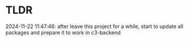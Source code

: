 # TLDR

2024-11-22 11:47:46: after leave this project for a while, start to update all packages and prepare it to work in c3-backend
